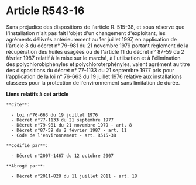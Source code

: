 # Article R543-16

Sans préjudice des dispositions de l'article R. 515-38, et sous réserve que l'installation n'ait pas fait l'objet d'un
changement d'exploitant, les agréments délivrés antérieurement au 1er juillet 1997, en application de l'article 8 du décret
n° 79-981 du 21 novembre 1979 portant règlement de la récupération des huiles usagées ou de l'article 11 du décret n° 87-59
du 2 février 1987 relatif à la mise sur le marché, à l'utilisation et à l'élimination des polychlorobiphényles et
polychloroterphényles, valent agrément au titre des dispositions du décret n° 77-1133 du 21 septembre 1977 pris pour
l'application de la loi n° 76-663 du 19 juillet 1976 relative aux installations classées pour la protection de
l'environnement sans limitation de durée.

**Liens relatifs à cet article**

	**Cite**:

	  - Loi n°76-663 du 19 juillet 1976
	  - Décret n°77-1133 du 21 septembre 1977
	  - Décret n°79-981 du 21 novembre 1979 - art. 8
	  - Décret n°87-59 du 2 février 1987 - art. 11
	  - Code de l'environnement - art. R515-38

	**Codifié par**:

	  - Décret n°2007-1467 du 12 octobre 2007

	**Abrogé par**:

	  - Décret n°2011-828 du 11 juillet 2011 - art. 18
